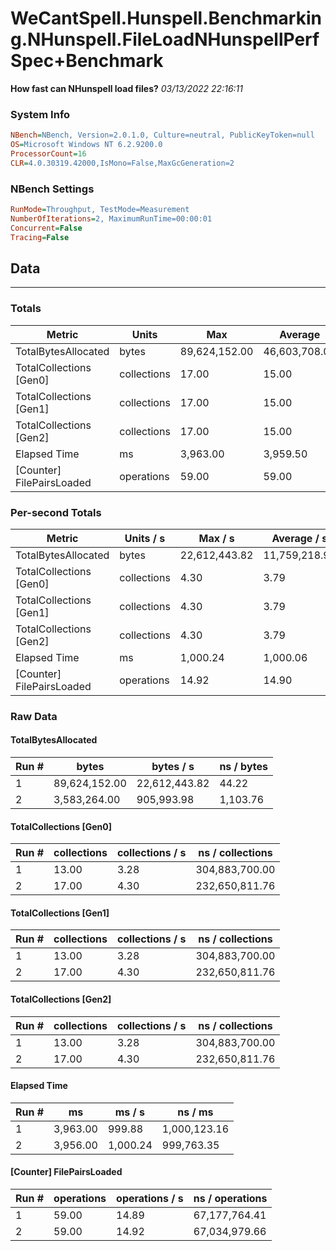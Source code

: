 ﻿# WeCantSpell.Hunspell.Benchmarking.NHunspell.FileLoadNHunspellPerfSpec+Benchmark
__How fast can NHunspell load files?__
_03/13/2022 22:16:11_
### System Info
```ini
NBench=NBench, Version=2.0.1.0, Culture=neutral, PublicKeyToken=null
OS=Microsoft Windows NT 6.2.9200.0
ProcessorCount=16
CLR=4.0.30319.42000,IsMono=False,MaxGcGeneration=2
```

### NBench Settings
```ini
RunMode=Throughput, TestMode=Measurement
NumberOfIterations=2, MaximumRunTime=00:00:01
Concurrent=False
Tracing=False
```

## Data
-------------------

### Totals
|          Metric |           Units |             Max |         Average |             Min |          StdDev |
|---------------- |---------------- |---------------- |---------------- |---------------- |---------------- |
|TotalBytesAllocated |           bytes |   89,624,152.00 |   46,603,708.00 |    3,583,264.00 |   60,840,095.36 |
|TotalCollections [Gen0] |     collections |           17.00 |           15.00 |           13.00 |            2.83 |
|TotalCollections [Gen1] |     collections |           17.00 |           15.00 |           13.00 |            2.83 |
|TotalCollections [Gen2] |     collections |           17.00 |           15.00 |           13.00 |            2.83 |
|    Elapsed Time |              ms |        3,963.00 |        3,959.50 |        3,956.00 |            4.95 |
|[Counter] FilePairsLoaded |      operations |           59.00 |           59.00 |           59.00 |            0.00 |

### Per-second Totals
|          Metric |       Units / s |         Max / s |     Average / s |         Min / s |      StdDev / s |
|---------------- |---------------- |---------------- |---------------- |---------------- |---------------- |
|TotalBytesAllocated |           bytes |   22,612,443.82 |   11,759,218.90 |      905,993.98 |   15,348,777.88 |
|TotalCollections [Gen0] |     collections |            4.30 |            3.79 |            3.28 |            0.72 |
|TotalCollections [Gen1] |     collections |            4.30 |            3.79 |            3.28 |            0.72 |
|TotalCollections [Gen2] |     collections |            4.30 |            3.79 |            3.28 |            0.72 |
|    Elapsed Time |              ms |        1,000.24 |        1,000.06 |          999.88 |            0.25 |
|[Counter] FilePairsLoaded |      operations |           14.92 |           14.90 |           14.89 |            0.02 |

### Raw Data
#### TotalBytesAllocated
|           Run # |           bytes |       bytes / s |      ns / bytes |
|---------------- |---------------- |---------------- |---------------- |
|               1 |   89,624,152.00 |   22,612,443.82 |           44.22 |
|               2 |    3,583,264.00 |      905,993.98 |        1,103.76 |

#### TotalCollections [Gen0]
|           Run # |     collections | collections / s |ns / collections |
|---------------- |---------------- |---------------- |---------------- |
|               1 |           13.00 |            3.28 |  304,883,700.00 |
|               2 |           17.00 |            4.30 |  232,650,811.76 |

#### TotalCollections [Gen1]
|           Run # |     collections | collections / s |ns / collections |
|---------------- |---------------- |---------------- |---------------- |
|               1 |           13.00 |            3.28 |  304,883,700.00 |
|               2 |           17.00 |            4.30 |  232,650,811.76 |

#### TotalCollections [Gen2]
|           Run # |     collections | collections / s |ns / collections |
|---------------- |---------------- |---------------- |---------------- |
|               1 |           13.00 |            3.28 |  304,883,700.00 |
|               2 |           17.00 |            4.30 |  232,650,811.76 |

#### Elapsed Time
|           Run # |              ms |          ms / s |         ns / ms |
|---------------- |---------------- |---------------- |---------------- |
|               1 |        3,963.00 |          999.88 |    1,000,123.16 |
|               2 |        3,956.00 |        1,000.24 |      999,763.35 |

#### [Counter] FilePairsLoaded
|           Run # |      operations |  operations / s | ns / operations |
|---------------- |---------------- |---------------- |---------------- |
|               1 |           59.00 |           14.89 |   67,177,764.41 |
|               2 |           59.00 |           14.92 |   67,034,979.66 |


